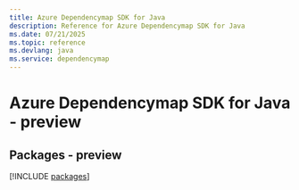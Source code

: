 ```yaml
---
title: Azure Dependencymap SDK for Java
description: Reference for Azure Dependencymap SDK for Java
ms.date: 07/21/2025
ms.topic: reference
ms.devlang: java
ms.service: dependencymap
---
```

# Azure Dependencymap SDK for Java - preview
## Packages - preview
[!INCLUDE [packages](dependencymap-index.md)]